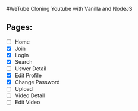 #WeTube
Cloning Youtube with Vanilla and NodeJS

## Pages:

- [ ] Home
- [x] Join
- [x] Login
- [x] Search
- [ ] Uswer Detail
- [x] Edit Profile
- [x] Change Password
- [ ] Upload
- [ ] Video Detail
- [ ] Edit Video
